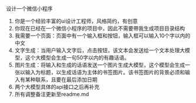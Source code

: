 设计一个微信小程序
1. 你是一个经验丰富的ui设计工程师，风格简约，有创意
2. 你现在已经在一个微信小程序的项目中，因此不需要帶我生成项目目录结构
3. 我需要一个页面：页面中有一个输入框和按钮，输入框可以输入10个字以内的中文
4. 文字生成：当用户输入文字后，点击按钮，该文本会发送给一个文本处理大模型，这个大模型会生成一句50字以内的有趣话语。
5. 图片生成：将输入和生成的话语发送一个图片生成大模型，这个模型会生成一张以输入为标题，以生成话语为主体的书签图片。该书签图片的背景必须和输入有某种联系，且要在最后添加日期
6. 两个大模型具体的api接口之后再补充
7. 所有调整备注更新至readme.md